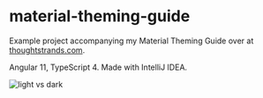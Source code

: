 # material-theming-guide
Example project accompanying my Material Theming Guide over at [thoughtstrands.com](https://thoughtstrands.com).

Angular 11, TypeScript 4. Made with IntelliJ IDEA.

![light vs dark](https://user-images.githubusercontent.com/24779228/124749685-d4fb7c80-df24-11eb-9146-c15b02859fda.jpg)
